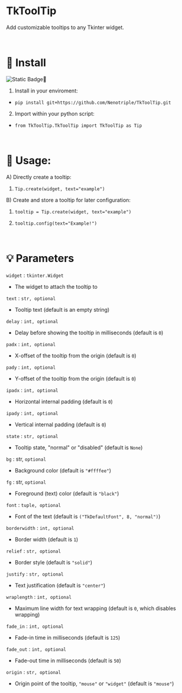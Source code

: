 # TkToolTip


Add customizable tooltips to any Tkinter widget.


<br>


# 💾 Install
![Static Badge](https://img.shields.io/badge/git-Python_3.10%2B-green)🚩

1) Install in your enviroment:

  - `pip install git+https://github.com/Nenotriple/TkToolTip.git`

2) Import within your python script:

  - `from TkToolTip.TkToolTip import TkToolTip as Tip`


<br>


# 📝 Usage:

A) Directly create a tooltip:

1) ```Tip.create(widget, text="example")```

B) Create and store a tooltip for later configuration:

1) ```tooltip = Tip.create(widget, text="example")```

2) ```tooltip.config(text="Example!")```


<br>


# 💡 Parameters

`widget` : `tkinter.Widget`
- The widget to attach the tooltip to

`text` : `str, optional`
- Tooltip text (default is an empty string)

`delay` : `int, optional`
- Delay before showing the tooltip in milliseconds (default is `0`)

`padx` : `int, optional`
- X-offset of the tooltip from the origin (default is `0`)

`pady` : `int, optional`
- Y-offset of the tooltip from the origin (default is `0`)

`ipadx` : `int, optional`
- Horizontal internal padding (default is `0`)

`ipady` : `int, optional`
- Vertical internal padding (default is `0`)

`state` : `str, optional`
- Tooltip state, "normal" or "disabled" (default is `None`)

`bg` : str, `optional`
- Background color (default is `"#ffffee"`)

`fg` : str, `optional`
- Foreground (text) color (default is `"black"`)

`font` : `tuple, optional`
- Font of the text (default is `("TkDefaultFont", 8, "normal")`)

`borderwidth` : `int, optional`
- Border width (default is `1`)

`relief` : `str, optional`
- Border style (default is `"solid"`)

`justify` : `str, optional`
- Text justification (default is `"center"`)

`wraplength` : `int, optional`
- Maximum line width for text wrapping (default is `0`, which disables wrapping)

`fade_in` : `int, optional`
- Fade-in time in milliseconds (default is `125`)

`fade_out` : `int, optional`
- Fade-out time in milliseconds (default is `50`)

`origin` : `str, optional`
- Origin point of the tooltip, `"mouse"` or `"widget"` (default is `"mouse"`)
